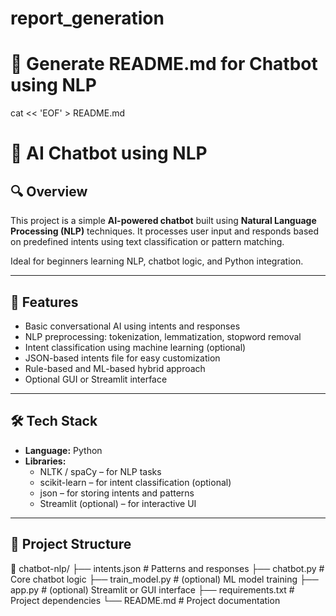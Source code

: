 # report_generation

# 📄 Generate README.md for Chatbot using NLP

cat << 'EOF' > README.md
# 🤖 AI Chatbot using NLP

## 🔍 Overview

This project is a simple **AI-powered chatbot** built using **Natural Language Processing (NLP)** techniques. It processes user input and responds based on predefined intents using text classification or pattern matching.

Ideal for beginners learning NLP, chatbot logic, and Python integration.

---

## 🚀 Features

- Basic conversational AI using intents and responses  
- NLP preprocessing: tokenization, lemmatization, stopword removal  
- Intent classification using machine learning (optional)  
- JSON-based intents file for easy customization  
- Rule-based and ML-based hybrid approach  
- Optional GUI or Streamlit interface  

---

## 🛠️ Tech Stack

- **Language:** Python  
- **Libraries:**  
  - NLTK / spaCy – for NLP tasks  
  - scikit-learn – for intent classification (optional)  
  - json – for storing intents and patterns  
  - Streamlit (optional) – for interactive UI

---

## 📂 Project Structure
📁 chatbot-nlp/
├── intents.json # Patterns and responses
├── chatbot.py # Core chatbot logic
├── train_model.py # (optional) ML model training
├── app.py # (optional) Streamlit or GUI interface
├── requirements.txt # Project dependencies
└── README.md # Project documentation
